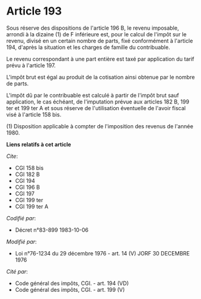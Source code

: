 # Article 193

Sous réserve des dispositions de l'article 196 B, le revenu imposable, arrondi à la dizaine (1) de F inférieure est, pour le
calcul de l'impôt sur le revenu, divisé en un certain nombre de parts, fixé conformément à l'article 194, d'après la
situation et les charges de famille du contribuable.

Le revenu correspondant à une part entière est taxé par application du tarif prévu à l'article 197.

L'impôt brut est égal au produit de la cotisation ainsi obtenue par le nombre de parts.

L'impôt dû par le contribuable est calculé à partir de l'impôt brut sauf application, le cas échéant, de l'imputation prévue
aux articles 182 B, 199 ter et 199 ter A et sous réserve de l'utilisation éventuelle de l'avoir fiscal visé à l'article 158
bis.

(1) Disposition applicable à compter de l'imposition des revenus de l'année 1980.

**Liens relatifs à cet article**

_Cite_:

  - CGI 158 bis
  - CGI 182 B
  - CGI 194
  - CGI 196 B
  - CGI 197
  - CGI 199 ter
  - CGI 199 ter A

_Codifié par_:

  - Décret n°83-899 1983-10-06

_Modifié par_:

  - Loi n°76-1234 du 29 décembre 1976 - art. 14 (V) JORF 30 DECEMBRE 1976

_Cité par_:

  - Code général des impôts, CGI. - art. 194 (VD)
  - Code général des impôts, CGI. - art. 199 (V)
